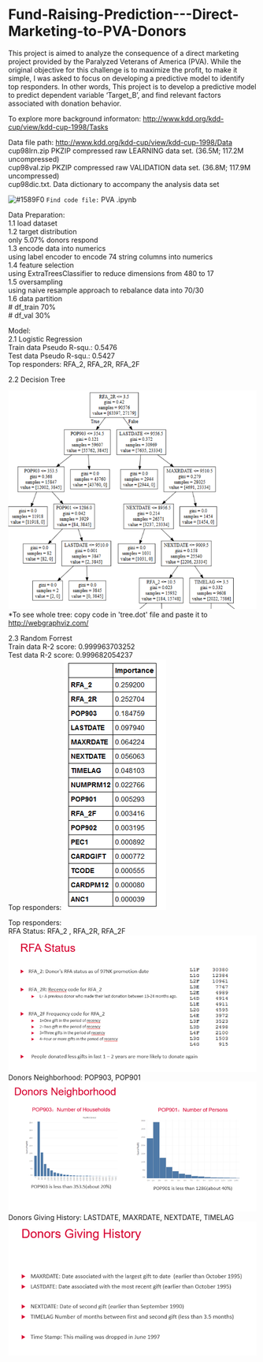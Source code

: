 # Fund-Raising-Prediction---Direct-Marketing-to-PVA-Donors

This project is aimed to analyze the consequence of a direct marketing project provided by the Paralyzed Veterans of America (PVA). While the original objective for this challenge is to maximize the profit, to make it simple, I was asked to focus on developing a predictive model to identify top responders. In other words, This project is to develop a predictive model to predict dependent variable ‘Target_B’, and find relevant factors associated with donation behavior.

To explore more background informaton: http://www.kdd.org/kdd-cup/view/kdd-cup-1998/Tasks

Data file path: http://www.kdd.org/kdd-cup/view/kdd-cup-1998/Data   
     cup98lrn.zip PKZIP compressed raw LEARNING data set. (36.5M; 117.2M uncompressed)   
     cup98val.zip PKZIP compressed raw VALIDATION data set. (36.8M; 117.9M uncompressed)     
     cup98dic.txt. Data dictionary to accompany the analysis data set   
 

![#1589F0](https://placehold.it/15/1589F0/000000?text=+) `Find code file:` PVA .ipynb


Data Preparation:   
1.1 load dataset     
1.2 target distribution     
       only 5.07% donors respond     
1.3 encode data into numerics      
       using label encoder to encode 74 string columns into numerics     
1.4 feature selection     
       using ExtraTreesClassifier to reduce dimensions from 480 to 17     
1.5 oversampling      
       using naive resample approach to rebalance data into 70/30     
1.6 data partition          
       # df_train 70%      
       # df_val   30%     
       
Model:    
2.1 Logistic Regression          
       Train data Pseudo R-squ.:  0.5476     
       Test  data Pseudo R-squ.:  0.5427     
       Top responders: RFA_2, RFA_2R, RFA_2F      

2.2 Decision Tree     

![alt text](https://github.com/versehe/Fund-Raising-Prediction---Direct-Marketing-to-PVA-Donors/blob/master/Capture2.PNG?raw=true)    
       *To see whole tree: copy code in 'tree.dot' file and paste it to http://webgraphviz.com/                  
       
 2.3 Random Forrest      
       Train data R-2 score: 0.999963703252    
       Test data R-2 score: 0.999682054237     
       Top responders: 
       ![alt text](https://github.com/versehe/Fund-Raising-Prediction---Direct-Marketing-to-PVA-Donors/blob/master/Capture.PNG?raw=true)     
       
             
        
        

       
Top responders:    
RFA Status: RFA_2 , RFA_2R, RFA_2F
![alt text](https://github.com/versehe/Fund-Raising-Prediction---Direct-Marketing-to-PVA-Donors/blob/master/Capture_RFA.PNG?raw=true)
Donors Neighborhood: POP903, POP901
![alt text](https://github.com/versehe/Fund-Raising-Prediction---Direct-Marketing-to-PVA-Donors/blob/master/Capturepop.PNG?raw=true)
Donors Giving History: LASTDATE, MAXRDATE, NEXTDATE, TIMELAG
![alt text](https://github.com/versehe/Fund-Raising-Prediction---Direct-Marketing-to-PVA-Donors/blob/master/Capture_date.PNG?raw=true)
       

       
       
       

       
       
       

       

       
 
       

       
       
       









 



